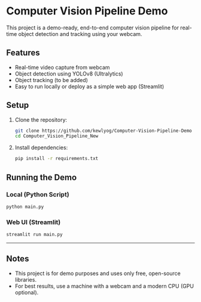 # Computer Vision Pipeline Demo

This project is a demo-ready, end-to-end computer vision pipeline for real-time object detection and tracking using your webcam.

## Features
- Real-time video capture from webcam
- Object detection using YOLOv8 (Ultralytics)
- Object tracking (to be added)
- Easy to run locally or deploy as a simple web app (Streamlit)

## Setup

1. Clone the repository:
   ```bash
   git clone https://github.com/kewlyog/Computer-Vision-Pipeline-Demo
   cd Computer_Vision_Pipeline_New
   ```
2. Install dependencies:
   ```bash
   pip install -r requirements.txt
   ```

## Running the Demo

### Local (Python Script)
```bash
python main.py
```

### Web UI (Streamlit)
```bash
streamlit run main.py
```

---

## Notes
- This project is for demo purposes and uses only free, open-source libraries.
- For best results, use a machine with a webcam and a modern CPU (GPU optional). 